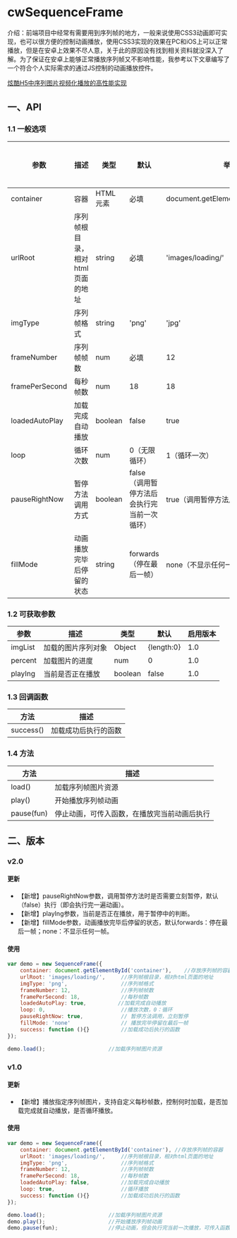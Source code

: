 # cwSequenceFrame

介绍：前端项目中经常有需要用到序列帧的地方，一般来说使用CSS3动画即可实现，也可以很方便的控制动画播放，使用CSS3实现的效果在PC和iOS上可以正常播放，但是在安卓上效果不尽人意，关于此的原因没有找到相关资料就没深入了解。为了保证在安卓上能够正常播放序列帧又不影响性能，我参考以下文章编写了一个符合个人实际需求的通过JS控制的动画播放控件。

[炫酷H5中序列图片视频化播放的高性能实现](https://www.zhangxinxu.com/wordpress/2018/05/image-sequence-html5-video-play/)

## 一、API

### 1.1 一般选项
|参数|描述|类型|默认|举例|启用版本|
|----|----|----|----|----|------|
|container|容器|HTML元素|必填|document.getElementById('container')|1.0|
|urlRoot  |序列帧根目录，相对html页面的地址|string|必填|'images/loading/'|1.0|
|imgType  |序列帧格式|string|'png'|'jpg'|1.0|
|frameNumber|序列帧帧数|num|必填|12|1.0|
|framePerSecond|每秒帧数|num|18|18|1.0|
|loadedAutoPlay|加载完成自动播放|boolean|false|true|1.0|
|loop|循环次数|num|0（无限循环）|1（循环一次）|1.0|
|pauseRightNow|暂停方法调用方式|boolean|false（调用暂停方法后会执行完当前一次循环）|true（调用暂停方法后立即停止）|2.0|
|fillMode|动画播放完毕后停留的状态|string|forwards（停在最后一帧）|none（不显示任何一帧）|2.0|

### 1.2 可获取参数
|参数|描述|类型|默认|启用版本|
|----|----|----|----|----|
|imgList|加载的图片序列对象|Object|{length:0}|1.0|
|percent|加载图片的进度|num|0|1.0|
|playIng|当前是否正在播放|boolean|false|1.0|

### 1.3 回调函数
|方法|描述|
|---|----|
|success()|加载成功后执行的函数|

### 1.4 方法
|方法|描述|
|---|----|
|load()|加载序列帧图片资源|
|play()|开始播放序列帧动画|
|pause(fun)|停止动画，可传入函数，在播放完当前动画后执行|

## 二、版本

### v2.0

#### 更新

- 【新增】pauseRightNow参数，调用暂停方法时是否需要立刻暂停，默认（false）执行（即会执行完一遍动画）。
- 【新增】playIng参数，当前是否正在播放，用于暂停中的判断。
- 【新增】fillMode参数，动画播放完毕后停留的状态，默认forwards：停在最后一帧；none：不显示任何一帧。

#### 使用

```js
var demo = new SequenceFrame({
    container: document.getElementById('container'),    //存放序列帧的容器
    urlRoot: 'images/loading/',     //序列帧根目录，相对html页面的地址
    imgType: 'png',                 //序列帧格式
    frameNumber: 12,                //序列帧帧数
    framePerSecond: 18,             //每秒帧数
    loadedAutoPlay: true,          //加载完成自动播放
    loop: 0,                        //播放次数，0：循环
    pauseRightNow: true,            // 暂停方法调用，立刻暂停
    fillMode: 'none'                // 播放完毕停留在最后一帧
    success: function (){}          //加载成功后执行的函数
});

demo.load();                    //加载序列帧图片资源
```

### v1.0

#### 更新

- 【新增】播放指定序列帧图片，支持自定义每秒帧数，控制何时加载，是否加载完成就自动播放，是否循环播放。

#### 使用

```js
var demo = new SequenceFrame({
    container: document.getElementById('container'), //存放序列帧的容器
    urlRoot: 'images/loading/',     //序列帧根目录，相对html页面的地址
    imgType: 'png',                 //序列帧格式
    frameNumber: 12,                //序列帧帧数
    framePerSecond: 18,             //每秒帧数
    loadedAutoPlay: false,          //加载完成自动播放
    loop: true,                     //循环播放
    success: function (){}          //加载成功后执行的函数
});

demo.load();                    //加载序列帧图片资源
demo.play();                    //开始播放序列帧动画
demo.pause(fun);                //停止动画，但会执行完当前一次播放，可传入函数，在播放完当前动画后执行

```
